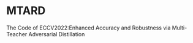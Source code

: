 # MTARD
The Code of ECCV2022:Enhanced Accuracy and Robustness via Multi-Teacher Adversarial Distillation
